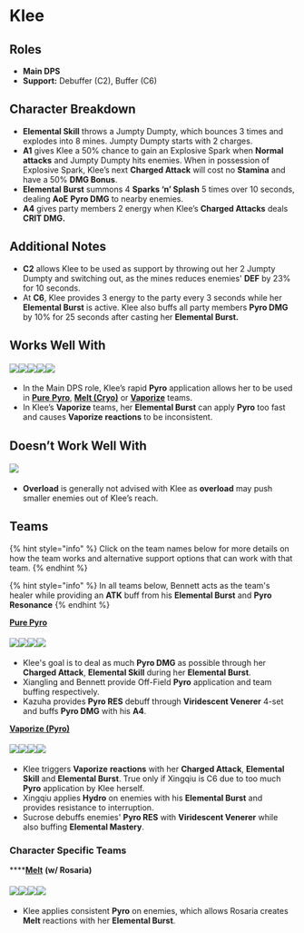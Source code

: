 # Klee

## Roles

* **Main DPS**
* **Support:** Debuffer (C2), Buffer (C6)

## Character Breakdown

* **Elemental Skill** throws a Jumpty Dumpty, which bounces 3 times and explodes into 8 mines. Jumpty Dumpty starts with 2 charges.
* **A1** gives Klee a 50% chance to gain an Explosive Spark when **Normal attacks** and Jumpty Dumpty hits enemies. When in possession of Explosive Spark, Klee’s next **Charged Attack** will cost no **Stamina** and have a 50% **DMG Bonus**.
* **Elemental Burst** summons 4 **Sparks ‘n’ Splash** 5 times over 10 seconds, dealing **AoE** **Pyro DMG** to nearby enemies.
* **A4** gives party members 2 energy when Klee’s **Charged Attacks** deals **CRIT DMG.**

## Additional Notes

* **C2** allows Klee to be used as support by throwing out her 2 Jumpty Dumpty and switching out, as the mines reduces enemies' **DEF** by 23% for 10 seconds.
* At **C6**, Klee provides 3 energy to the party every 3 seconds while her **Elemental Burst** is active. Klee also buffs all party members **Pyro DMG** by 10% for 25 seconds after casting her **Elemental Burst.**

## Works Well With

#### ![](../../.gitbook/assets/ui\_icon\_anemo.webp)![](../../.gitbook/assets/ui\_icon\_cryo.webp)![](../../.gitbook/assets/ui\_icon\_hydro.webp)![](../../.gitbook/assets/ui\_icon\_pyro.webp)![](../../.gitbook/assets/ui\_icon\_geo.webp)

* In the Main DPS role, Klee’s rapid **Pyro** application allows her to be used in [**Pure** **Pyro**](../../teams/pure-pyro.md), [**Melt (Cryo)**](../../teams/reverse-melt.md) or [**Vaporize**](../../teams/reverse-vaporize.md) teams.
* In Klee’s **Vaporize** teams, her **Elemental Burst** can apply **Pyro** too fast and causes **Vaporize** **reactions** to be inconsistent.

## Doesn’t Work Well With

#### ![](../../.gitbook/assets/ui\_icon\_electro.webp)

* **Overload** is generally not advised with Klee as **overload** may push smaller enemies out of Klee’s reach.

## Teams

{% hint style="info" %}
Click on the team names below for more details on how the team works and alternative support options that can work with that team.
{% endhint %}

{% hint style="info" %}
In all teams below, Bennett acts as the team's healer while providing an **ATK** buff from his **Elemental Burst** and **Pyro Resonance**
{% endhint %}

[**Pure Pyro**](../../teams/pure-pyro.md)

#### ![](../../.gitbook/assets/ui\_avataricon\_klee.png)![](../../.gitbook/assets/ui\_avataricon\_xiangling.png)![](../../.gitbook/assets/ui\_avataricon\_kazuha.png)![](../../.gitbook/assets/ui\_avataricon\_bennett.png)

* Klee's goal is to deal as much **Pyro DMG** as possible through her **Charged Attack**, **Elemental Skill** during her **Elemental Burst**.
* Xiangling and Bennett provide Off-Field **Pyro** application and team buffing respectively.
* Kazuha provides **Pyro RES** debuff through **Viridescent Venerer** 4-set and buffs **Pyro DMG** with his **A4**.

[**Vaporize (Pyro)**](../../teams/reverse-vaporize.md)

#### ![](../../.gitbook/assets/ui\_avataricon\_klee.png)![](../../.gitbook/assets/ui\_avataricon\_xingqiu.png)![](../../.gitbook/assets/ui\_avataricon\_sucrose.png)![](../../.gitbook/assets/ui\_avataricon\_bennett.png)

* Klee triggers **Vaporize** **reactions** with her **Charged Attack**, **Elemental Skill** and **Elemental Burst**. True only if Xingqiu is C6 due to too much **Pyro** application by Klee herself.
* Xingqiu applies **Hydro** on enemies with his **Elemental Burst** and provides resistance to interruption.
* Sucrose debuffs enemies' **Pyro RES** with **Viridescent Venerer** while also buffing **Elemental Mastery**.

### Character Specific Teams

****[**Melt**](../../teams/reverse-melt.md) **(w/ Rosaria)**

#### ![](../../.gitbook/assets/ui\_avataricon\_klee.png)![](../../.gitbook/assets/ui\_avataricon\_rosaria.png)![](../../.gitbook/assets/ui\_avataricon\_sucrose.png)![](../../.gitbook/assets/ui\_avataricon\_bennett.png)

* Klee applies consistent **Pyro** on enemies, which allows Rosaria creates **Melt** reactions with her **Elemental Burst**.
